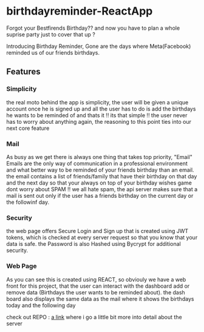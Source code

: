 # birthdayreminder-ReactApp

Forgot your Bestfirends Birthday?? and now you have to plan a whole suprise party just to cover that up ?

Introducing Birthday Reminder, Gone are the days where Meta(Facebook) reminded us of our friends birthdays.

## Features

### Simplicity
the real moto behind the app is simplicity, the user will be given a unique account once he is signed up and all the user has to do is add the birthdays he wants to be reminded of and thats it !! its that simple !! 
the user never has to worry about anything again, the reasoning to this point ties into our next core feature

### Mail
As busy as we get there is always one thing that takes top priority, "Email"
Emails are the only way of communication in a professional environment and what better way to be reminded of your friends birthday than an email.
the email contains a list of friends/family that have their birthday on that day and the next day so that your always on top of your birthday wishes game
dont worry about SPAM !! we all hate spam, the api server makes sure that a mail is sent out only if the user has a friends birthday on the current day or the followinf day.

### Security
the web page offers Secure Login and Sign up that is created using JWT tokens, which is checked at every server request so that you know that your data is safe. the Password is also Hashed using Bycrypt for additional security.

### Web Page
As you can see this is created using REACT, so obviouly we have a web front for this project, that the user can interact with the dashboard add or remove data (Birthdays the user wants to be reminded about). the dash board also displays the same data as the mail where it shows the birthdays today and the following day 

check out REPO : [a link](https://github.com/kevin46dsa/APIbirthdayreminder)
where i go a little bit more into detail about the server

